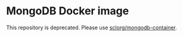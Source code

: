 MongoDB Docker image
====================

This repository is deprecated. Please use [sclorg/mongodb-container](https://github.com/sclorg/mongodb-container).
